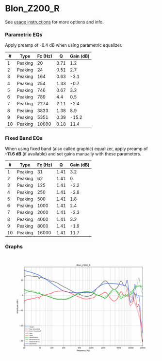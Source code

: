# Blon_Z200_R
See [usage instructions](https://github.com/jaakkopasanen/AutoEq#usage) for more options and info.

### Parametric EQs
Apply preamp of -6.4 dB when using parametric equalizer.

|   # | Type    |   Fc (Hz) |    Q |   Gain (dB) |
|-----|---------|-----------|------|-------------|
|   1 | Peaking |        20 | 3.71 |         1.2 |
|   2 | Peaking |        24 | 0.51 |         2.7 |
|   3 | Peaking |       164 | 0.63 |        -3.1 |
|   4 | Peaking |       254 | 1.33 |        -0.7 |
|   5 | Peaking |       746 | 0.67 |         3.2 |
|   6 | Peaking |       789 | 4.4  |         0.5 |
|   7 | Peaking |      2274 | 2.11 |        -2.4 |
|   8 | Peaking |      3833 | 1.38 |         8.9 |
|   9 | Peaking |      5351 | 0.39 |       -15.2 |
|  10 | Peaking |     10000 | 0.18 |        11.4 |

### Fixed Band EQs
When using fixed band (also called graphic) equalizer, apply preamp of **-11.6 dB** (if available) and set gains manually with these parameters.

|   # | Type    |   Fc (Hz) |    Q |   Gain (dB) |
|-----|---------|-----------|------|-------------|
|   1 | Peaking |        31 | 1.41 |         3.2 |
|   2 | Peaking |        62 | 1.41 |         0   |
|   3 | Peaking |       125 | 1.41 |        -2.2 |
|   4 | Peaking |       250 | 1.41 |        -2.8 |
|   5 | Peaking |       500 | 1.41 |         1.8 |
|   6 | Peaking |      1000 | 1.41 |         2.4 |
|   7 | Peaking |      2000 | 1.41 |        -2.3 |
|   8 | Peaking |      4000 | 1.41 |         3.2 |
|   9 | Peaking |      8000 | 1.41 |        -1.9 |
|  10 | Peaking |     16000 | 1.41 |        11.7 |

### Graphs
![](./Blon_Z200_R.png)
